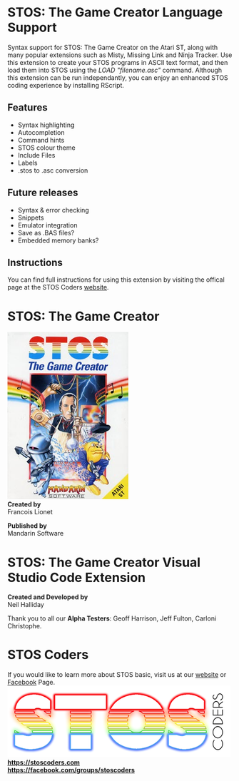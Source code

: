 # STOS: The Game Creator Language Support
Syntax support for STOS: The Game Creator on the Atari ST, along with many popular extensions such as Misty, Missing Link and Ninja Tracker. Use this extension to create your STOS programs in ASCII text format, and then load them into STOS using the _LOAD "filename.asc"_ command. Although this extension can be run independantly, you can enjoy an enhanced STOS coding experience by installing RScript.
## Features
- Syntax highlighting
- Autocompletion
- Command hints
- STOS colour theme
- Include Files
- Labels
- .stos to .asc conversion

## Future releases
- Syntax & error checking
- Snippets
- Emulator integration
- Save as .BAS files?
- Embedded memory banks?

## Instructions
You can find full instructions for using this extension by visiting the offical page at the STOS Coders [website](https://stoscoders.com/visual-studio-code).  

# STOS: The Game Creator
![Sample](./images/STOS.jpg)  
**Created by**  
Francois Lionet  

**Published by**  
Mandarin Software    

# STOS: The Game Creator Visual Studio Code Extension
**Created and Developed by**  
Neil Halliday  
  
Thank you to all our **Alpha Testers**: Geoff Harrison, Jeff Fulton, Carloni Christophe.  


# STOS Coders
If you would like to learn more about STOS basic, visit us at our [website](https://stoscoders.com) or [Facebook](https://facebook.com/groups/stoscoders) Page.  
![Sample light](./images/STOSCoders.png)  
**https://stoscoders.com**  
**https://facebook.com/groups/stoscoders**      